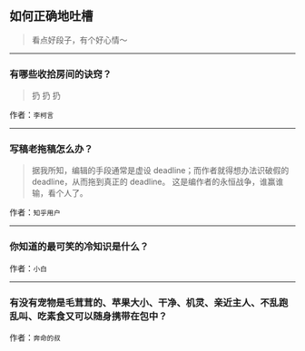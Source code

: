 ## 如何正确地吐槽

> 看点好段子，有个好心情～


 
---

### 有哪些收拾房间的诀窍？

> 扔 扔 扔


作者：`李柯言`

---

### 写稿老拖稿怎么办？

> 据我所知，编辑的手段通常是虚设 deadline；而作者就得想办法识破假的 deadline，从而拖到真正的 deadline。
> 这是编作者的永恒战争，谁赢谁输，看个人了。


作者：`知乎用户`

---

### 你知道的最可笑的冷知识是什么？

> 


作者：`小白`

---

### 有没有宠物是毛茸茸的、苹果大小、干净、机灵、亲近主人、不乱跑乱叫、吃素食又可以随身携带在包中？

> 


作者：`奔命的叔`